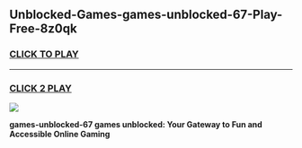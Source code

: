 
## Unblocked-Games-games-unblocked-67-Play-Free-8z0qk
<h3>
<a href="https://premium76.site?title=games-unblocked-67&ref=17A">CLICK TO PLAY</a></h3>
<hr>

<h3>
<a href="https://premium76.site?title=games-unblocked-67&ref=17A">CLICK 2 PLAY</a>
  
</h3>

<a href="https://premium76.site?title=games-unblocked-67&ref=17A"><img src="https://clearcache.store/games.png"></a>


**games-unblocked-67 games unblocked: Your Gateway to Fun and Accessible Online Gaming**
